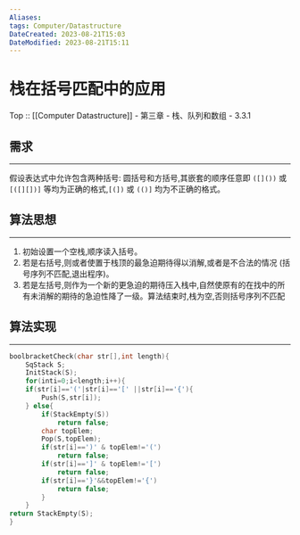 ```yaml
---
Aliases: 
tags: Computer/Datastructure 
DateCreated: 2023-08-21T15:03
DateModified: 2023-08-21T15:11
---
```

# 栈在括号匹配中的应用

Top :: [[Computer Datastructure]] - 第三章 - 栈、队列和数组 - 3.3.1

## 需求
---
假设表达式中允许包含两种括号: 圆括号和方括号,其嵌套的顺序任意即 `([]())` 或 `[([][])]` 等均为正确的格式,`[(])` 或 `(()]` 均为不正确的格式。

## 算法思想
---
1. 初始设置一个空栈,顺序读入括号。
2. 若是右括号,则或者使置于栈顶的最急迫期待得以消解,或者是不合法的情况 (括号序列不匹配,退出程序)。
3. 若是左括号,则作为一个新的更急迫的期待压入栈中,自然使原有的在找中的所有未消解的期待的急迫性降了一级。算法结束时,栈为空,否则括号序列不匹配

## 算法实现
---

```cpp
boolbracketCheck(char str[],int length){
	SqStack S;
	InitStack(S);
	for(inti=0;i<length;i++){
	if(str[i]=='('|str[i]=='[' ||str[i]=='{'){
		Push(S,str[i]);
	} else{
		if(StackEmpty(S))
			return false;
		char topElem;
		Pop(S,topElem);
		if(str[i]==')' & topElem!='(')
			return false;
		if(str[i]==']' & topElem!='[')
			return false;
		if(str[i]=='}'&&topElem!='{')
			return false;
		}
	}
return StackEmpty(S);
}
```
